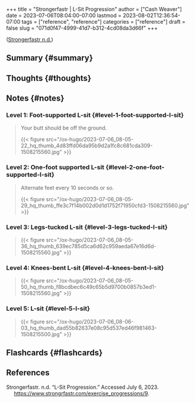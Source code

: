 +++
title = "Strongerfastr | L-Sit Progression"
author = ["Cash Weaver"]
date = 2023-07-06T08:04:00-07:00
lastmod = 2023-08-02T12:36:54-07:00
tags = ["reference", "reference"]
categories = ["reference"]
draft = false
slug = "071d0f47-4999-41d7-b312-4cd08da3d66f"
+++

(<a href="#citeproc_bib_item_1">Strongerfastr n.d.</a>)


## Summary {#summary}


## Thoughts {#thoughts}


## Notes {#notes}


### Level 1: Foot-supported L-sit {#level-1-foot-supported-l-sit}

> Your butt should be off the ground.
>
> {{< figure src="/ox-hugo/2023-07-06_08-05-22_hq_thumb_4d83ffd06da95b9d2a1fc8c681cda309-1508215560.jpg" >}}


### Level 2: One-foot supported L-sit {#level-2-one-foot-supported-l-sit}

> Alternate feet every 10 seconds or so.
>
> {{< figure src="/ox-hugo/2023-07-06_08-05-29_hq_thumb_ffe3c7f14b002d0d1d1752f71950cfd3-1508215560.jpg" >}}


### Level 3: Legs-tucked L-sit {#level-3-legs-tucked-l-sit}

> {{< figure src="/ox-hugo/2023-07-06_08-05-36_hq_thumb_639ec785d5ca6d62c959aeda67e16d6d-1508215560.jpg" >}}


### Level 4: Knees-bent L-sit {#level-4-knees-bent-l-sit}

> {{< figure src="/ox-hugo/2023-07-06_08-05-50_hq_thumb_f8bcdbec6c49c65b5d9700b0857b3ed1-1508215560.jpg" >}}


### Level 5: L-sit {#level-5-l-sit}

> {{< figure src="/ox-hugo/2023-07-06_08-06-03_hq_thumb_dad55b82637e08c95d537ed46f981463-1508215500.jpg" >}}


## Flashcards {#flashcards}

## References

<style>.csl-entry{text-indent: -1.5em; margin-left: 1.5em;}</style><div class="csl-bib-body">
  <div class="csl-entry"><a id="citeproc_bib_item_1"></a>Strongerfastr. n.d. “L-Sit Progression.” Accessed July 6, 2023. <a href="https://www.strongrfastr.com/exercise_progressions/9">https://www.strongrfastr.com/exercise_progressions/9</a>.</div>
</div>
